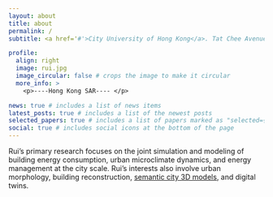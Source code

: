 ```yaml
---
layout: about
title: about
permalink: /
subtitle: <a href='#'>City University of Hong Kong</a>. Tat Chee Avenue, Kowloon, Hong Kong SAR.

profile:
  align: right
  image: rui.jpg
  image_circular: false # crops the image to make it circular
  more_info: >
    <p>----Hong Kong SAR---- </p>

news: true # includes a list of news items
latest_posts: true # includes a list of the newest posts
selected_papers: true # includes a list of papers marked as "selected={true}"
social: true # includes social icons at the bottom of the page
---
```


Rui’s primary research focuses on the joint simulation and modeling of building energy consumption, urban microclimate dynamics, and energy management at the city scale. Rui’s interests also involve urban morphology, building reconstruction, [semantic city 3D models](https://github.com/ruirzma/osmsc), and digital twins.
